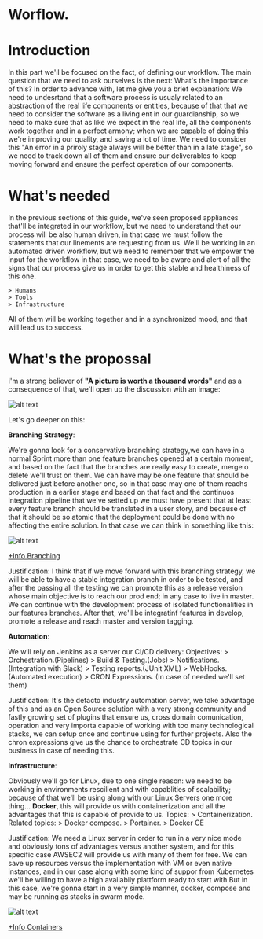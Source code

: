 # Worflow.

# Introduction
In this part we'll be focused on the fact, of defining our workflow. The main question that we need to ask ourselves is the next: What's the importance of this? In order to advance with, let me give you a brief explanation: We need to undesrtand that a software process is usualy related to an abstraction of the real life components or entities, because of that that we need to consider the software as a living ent in our guardianship, so we need to make sure that as like we expect in the real life, all the components work together and in a perfect armony; when we are capable of doing this we're improving our quality, and saving a lot of time. We need to consider this "An error in a priroly stage always will be better than in a late stage", so we need to track down all of them and ensure our deliverables to keep moving forward and ensure the perfect operation of our components.

# What's needed
In the previous sections of this guide, we've seen proposed appliances that'll be integrated in our workflow, but we need to understand that our process will be also human driven, in that case we must follow the statements that our linements are requesting from us. We'll be working in an automated driven workflow, but we need to remember that we empower the input for the workflow in that case, we need to be aware and alert of all the signs that our process give us in order to get this stable and healthiness of this one.

    > Humans
    > Tools
    > Infrastructure

All of them will be working together and in a synchronized mood, and that will lead us to success.

# What's the propossal

I'm a strong believer of **"A picture is worth a thousand words"** and as a consequence of that, we'll open up the discussion with an image:

![alt text](https://github.com/rkobismarck/continuous-integration/blob/master/media-content/worflow-overview-1.png "Workflow O.")

Let's go deeper on this:

**Branching Strategy**:

We're gonna look for a conservative branching strategy,we can have in a normal Sprint more than one feature branches opened at a certain moment, and based on the fact that the branches are really easy to create, merge o delete we'll trust on them. We can have may be one feature that should be delivered just before another one, so in that case may one of them reachs production in a earlier stage and based on that fact and the continuos integration pipeline that we've setted up we must have present that at least every feature branch should be translated in a user story, and because of that it should be so atomic that the deployment could be done with no affecting the entire solution. In that case we can think in something like this:

![alt text](https://github.com/rkobismarck/continuous-integration/blob/master/media-content/worflow-overview-2.png "Branching O.")

[+Info Branching](https://danielkummer.github.io/git-flow-cheatsheet)

Justification:
I think that if we move forward with this branching strategy, we will be able to have a stable integration branch in order to be tested, and after the passing all the testing we can promote this as a release version whose main objective is to reach our prod end; in any case to live in master. We can continue with the development process of isolated functionalities in our features branches. After that, we'll be integratinf features in develop, promote a release and reach master and version tagging.

**Automation**:

We will rely on Jenkins as a server our CI/CD delivery:
    Objectives:
    > Orchestration.(Pipelines)
    > Build & Testing.(Jobs)
    > Notifications.(Integration with Slack)
    > Testing reports.(JUnit XML)
    > WebHooks.(Automated execution)
    > CRON Expressions. (In case of needed we'll set them)

Justification:
It's the defacto industry automation server, we take advantage of this and as an Open Source solution with a very strong community and fastly growing set of plugins that ensure us, cross domain comunication, operation and very importa capable of working with too many technological stacks, we can setup once and continue using for further projects. Also the chron expressions give us the chance to orchestrate CD topics in our business in case of needing this.

**Infrastructure**:

Obviously we'll go for Linux, due to one single reason: we need to be working in environments rescilient and with capablities of scalability; because of that we'll be using along with our Linux Servers one more thing... **Docker**, this will provide us with containerization and all the advantages that this is capable of provide to us.
    Topics:
    > Containerization.
    Related topics:
    > Docker compose.
    > Portainer.
    > Docker CE

Justification:
We need a Linux server in order to run in a very nice mode and obviously tons of advantages versus another system, and for this specific case AWSEC2 will provide us with many of them for free. We can save up resources versus the implementation with VM or even native instances, and in our case along with some kind of suppor from Kubernetes we'll be willing to have a high availabily plattform ready to start with.But in this case, we're gonna start in a very simple manner, docker, compose and may be running as stacks in swarm mode.

![alt text](https://github.com/rkobismarck/continuous-integration/blob/master/media-content/worflow-overview-3.png "Containers O.")


[+Info Containers](https://www.oreilly.com/library/view/using-docker/9781491915752/ch01.html)





